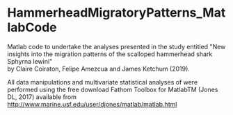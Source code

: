 # HammerheadMigratoryPatterns_MatlabCode
Matlab code to undertake the analyses presented in the study entitled
"New insights into the migration patterns of the scalloped hammerhead shark Sphyrna lewini"   
by Claire Coiraton, Felipe Amezcua and James Ketchum  (2019).     

All data manipulations and multivariate statistical analyses of were performed using
the free download Fathom Toolbox for MatlabTM (Jones DL, 2017) available from
http://www.marine.usf.edu/user/djones/matlab/matlab.html 
